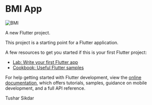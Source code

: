 # BMI App

![BMI](https://user-images.githubusercontent.com/55484097/182678257-79eb0c1c-1958-4390-b71d-8adb1afd52ea.png)

A new Flutter project.

This project is a starting point for a Flutter application.

A few resources to get you started if this is your first Flutter project:

- [Lab: Write your first Flutter app](https://docs.flutter.dev/get-started/codelab)
- [Cookbook: Useful Flutter samples](https://docs.flutter.dev/cookbook)

For help getting started with Flutter development, view the
[online documentation](https://docs.flutter.dev/), which offers tutorials,
samples, guidance on mobile development, and a full API reference.








Tushar Sikdar
